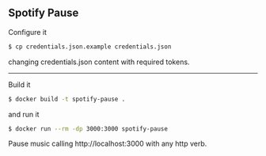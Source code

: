 ## Spotify Pause

Configure it

```bash
$ cp credentials.json.example credentials.json
```

changing credentials.json content with required tokens.

___

Build it

```bash
$ docker build -t spotify-pause .
```

and run it

```bash
$ docker run --rm -dp 3000:3000 spotify-pause
```

Pause music calling http://localhost:3000 with any http verb.
